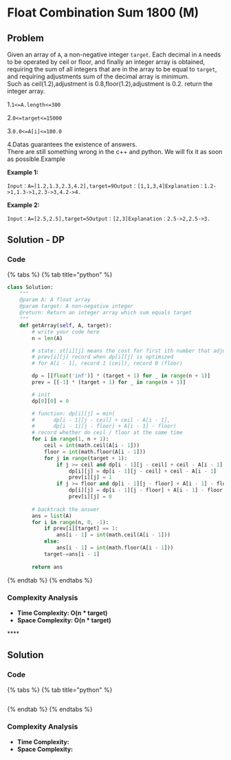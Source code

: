 # Float Combination Sum 1800 \(M\)

## Problem

Given an array of `A`, a non-negative integer `target`. Each decimal in `A` needs to be operated by ceil or floor, and finally an integer array is obtained, requiring the sum of all integers that are in the array to be equal to `target`, and requiring adjustments sum of the decimal array is minimum.  
Such as ceil\(1.2\),adjustment is 0.8,floor\(1.2\),adjustment is 0.2. return the integer array.

1.`1<=A.length<=300`

2.`0<=target<=15000`

3.`0.0<=A[i]<=100.0`

4.Datas guarantees the existence of answers.  
There are still something wrong in the c++ and python. We will fix it as soon as possible.Example

**Example 1:**

```text
Input：A=[1.2,1.3,2.3,4.2],target=9Output：[1,1,3,4]Explanation：1.2->1,1.3->1,2.3->3,4.2->4.
```

**Example 2:**

```text
Input：A=[2.5,2.5],target=5Output：[2,3]Explanation：2.5->2,2.5->3.
```

## Solution - DP

### Code

{% tabs %}
{% tab title="python" %}
```python
class Solution:
    """
    @param A: A float array
    @param target: A non-negative integer
    @return: Return an integer array which sum equals target
    """
    def getArray(self, A, target):
        # write your code here
        n = len(A)

        # state: st[i][j] means the cost for first ith number that adjust to be sum of j
        # prev[i][j] record when dp[i][j] is optimized
        # for A[i - 1], record 1 (ceil), record 0 (floor)

        dp = [[float('inf')] * (target + 1) for _ in range(n + 1)]
        prev = [[-1] * (target + 1) for _ in range(n + 1)]

        # init 
        dp[0][0] = 0

        # function: dp[i][j] = min(
        #      dp[i - 1][j - ceil] + ceil - A[i - 1],
        #      dp[i - 1][j - floor] + A[i - 1] - floor)
        # record whether do ceil / floor at the same time
        for i in range(1, n + 1):
            ceil = int(math.ceil(A[i - 1]))
            floor = int(math.floor(A[i - 1]))
            for j in range(target + 1):
                if j >= ceil and dp[i - 1][j - ceil] + ceil - A[i - 1] < dp[i][j]:
                    dp[i][j] = dp[i - 1][j - ceil] + ceil - A[i - 1]
                    prev[i][j] = 1
                if j >= floor and dp[i - 1][j - floor] + A[i - 1] - floor < dp[i][j]:
                    dp[i][j] = dp[i - 1][j - floor] + A[i - 1] - floor
                    prev[i][j] = 0
        
        # backtrack the answer
        ans = list(A)
        for i in range(n, 0, -1):
            if prev[i][target] == 1:
                ans[i - 1] = int(math.ceil(A[i - 1]))
            else:
                ans[i - 1] = int(math.floor(A[i - 1]))
            target-=ans[i - 1]
        
        return ans
```
{% endtab %}
{% endtabs %}

### Complexity Analysis

* **Time Complexity: O\(n \* target\)**
* **Space Complexity: O\(n \* target\)**

\*\*\*\*

## Solution 

### Code

{% tabs %}
{% tab title="python" %}
```python

```
{% endtab %}
{% endtabs %}

### Complexity Analysis

* **Time Complexity:**
* **Space Complexity:**

